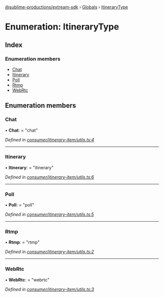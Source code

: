 [@sublime-productions/extream-sdk](../README.md) › [Globals](../globals.md) › [ItineraryType](itinerarytype.md)

# Enumeration: ItineraryType

## Index

### Enumeration members

* [Chat](itinerarytype.md#chat)
* [Itinerary](itinerarytype.md#itinerary)
* [Poll](itinerarytype.md#poll)
* [Rtmp](itinerarytype.md#rtmp)
* [WebRtc](itinerarytype.md#webrtc)

## Enumeration members

###  Chat

• **Chat**: = "chat"

*Defined in [consumer/itinerary-item/utils.ts:4](https://github.com/Extream-SaaS/ex-sdk/blob/936e0b7/src/consumer/itinerary-item/utils.ts#L4)*

___

###  Itinerary

• **Itinerary**: = "itinerary"

*Defined in [consumer/itinerary-item/utils.ts:6](https://github.com/Extream-SaaS/ex-sdk/blob/936e0b7/src/consumer/itinerary-item/utils.ts#L6)*

___

###  Poll

• **Poll**: = "poll"

*Defined in [consumer/itinerary-item/utils.ts:5](https://github.com/Extream-SaaS/ex-sdk/blob/936e0b7/src/consumer/itinerary-item/utils.ts#L5)*

___

###  Rtmp

• **Rtmp**: = "rtmp"

*Defined in [consumer/itinerary-item/utils.ts:2](https://github.com/Extream-SaaS/ex-sdk/blob/936e0b7/src/consumer/itinerary-item/utils.ts#L2)*

___

###  WebRtc

• **WebRtc**: = "webrtc"

*Defined in [consumer/itinerary-item/utils.ts:3](https://github.com/Extream-SaaS/ex-sdk/blob/936e0b7/src/consumer/itinerary-item/utils.ts#L3)*
